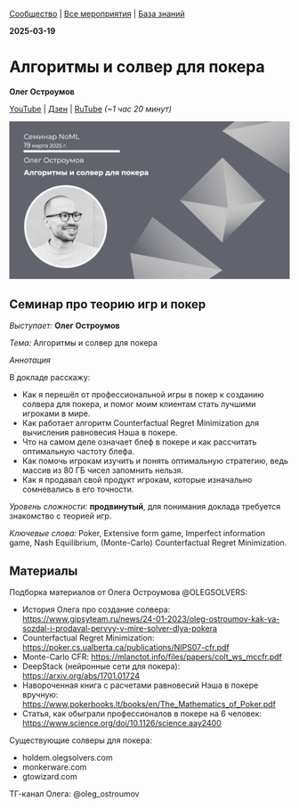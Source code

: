 [Сообщество](/README.RU.md) | [Все мероприятия](/Events.RU.md) | [База знаний](/KB/README.RU.md)

**2025-03-19**

# Алгоритмы и солвер для покера

**Олег Остроумов**

[YouTube](https://www.youtube.com/live/QClsTcnDA38) \| [Дзен](https://dzen.ru/video/watch/67dbc37db479d92c437f9e4d) \| [RuTube](https://rutube.ru/video/bad3e7ddeb4818502e2a779a11d6cd99/) *(~1 час 20 минут)* 

![thumbnail](thumbnail.png)

## Семинар про теорию игр и покер

*Выступает:* **Олег Остроумов**

*Тема:* Алгоритмы и солвер для покера

*Аннотация*

В докладе расскажу:
* Как я перешёл от профессиональной игры в покер к созданию солвера для покера, и помог моим клиентам стать лучшими игроками в мире.
* Как работает алгоритм Counterfactual Regret Minimization для вычисления равновесия Нэша в покере.
* Что на самом деле означает блеф в покере и как рассчитать оптимальную частоту блефа.
* Как помочь игрокам изучить и понять оптимальную стратегию, ведь массив из 80 ГБ чисел запомнить нельзя.
* Как я продавал свой продукт игрокам, которые изначально сомневались в его точности.

*Уровень сложности:* **продвинутый**, для понимания доклада требуется знакомство с теорией игр.

*Ключевые слова:* Poker, Extensive form game, Imperfect information game, Nash Equilibrium, (Monte-Carlo) Counterfactual Regret Minimization.

## Материалы

Подборка материалов от Олега Остроумова @OLEGSOLVERS:
* История Олега про создание солвера: https://www.gipsyteam.ru/news/24-01-2023/oleg-ostroumov-kak-ya-sozdal-i-prodaval-pervyy-v-mire-solver-dlya-pokera 
* Counterfactual Regret Minimization: https://poker.cs.ualberta.ca/publications/NIPS07-cfr.pdf 
* Monte-Carlo CFR: https://mlanctot.info/files/papers/colt_ws_mccfr.pdf 
* DeepStack (нейронные сети для покера): https://arxiv.org/abs/1701.01724 
* Навороченная книга с расчетами равновесий Нэша в покере вручную: https://www.pokerbooks.lt/books/en/The_Mathematics_of_Poker.pdf 
* Статья, как обыграли профессионалов в покере на 6 человек: https://www.science.org/doi/10.1126/science.aay2400 

Существующие солверы для покера:
* holdem.olegsolvers.com
* monkerware.com
* gtowizard.com

ТГ-канал Олега: @oleg_ostroumov